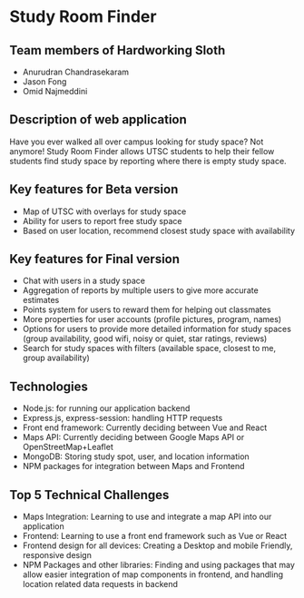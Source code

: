 # Study Room Finder

## Team members of Hardworking Sloth
- Anurudran Chandrasekaram
- Jason Fong
- Omid Najmeddini

## Description of web application
Have you ever walked all over campus looking for study space? Not anymore! Study Room Finder allows UTSC students to help their fellow students find study space by reporting where there is empty study space.

## Key features for Beta version
- Map of UTSC with overlays for study space
- Ability for users to report free study space
- Based on user location, recommend closest study space with availability

## Key features for Final version
- Chat with users in a study space
- Aggregation of reports by multiple users to give more accurate estimates
- Points system for users to reward them for helping out classmates
- More properties for user accounts (profile pictures, program, names)
- Options for users to provide more detailed information for study spaces (group availability, good wifi, noisy or quiet, star ratings, reviews)
- Search for study spaces with filters (available space, closest to me, group availability)

## Technologies
- Node.js: for running our application backend
- Express.js, express-session: handling HTTP requests
- Front end framework: Currently deciding between Vue and React
- Maps API: Currently deciding between Google Maps API or OpenStreetMap+Leaflet
- MongoDB: Storing study spot, user, and location information
- NPM packages for integration between Maps and Frontend

## Top 5 Technical Challenges
- Maps Integration: Learning to use and integrate a map API into our application
- Frontend: Learning to use a front end framework such as Vue or React
- Frontend design for all devices: Creating a Desktop and mobile Friendly, responsive design
- NPM Packages and other libraries: Finding and using packages that may allow easier integration of map components in frontend, and handling location related data requests in backend